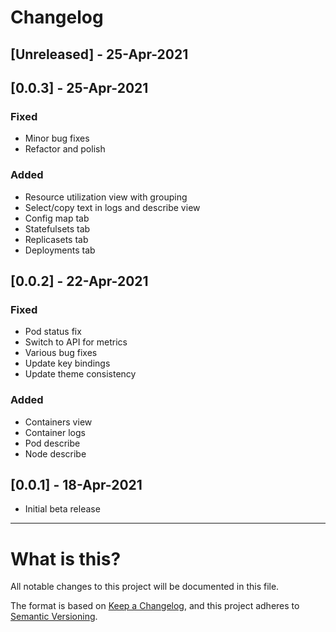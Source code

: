# Changelog

## [Unreleased] - 25-Apr-2021

## [0.0.3] - 25-Apr-2021

### Fixed

- Minor bug fixes
- Refactor and polish

### Added

- Resource utilization view with grouping
- Select/copy text in logs and describe view
- Config map tab
- Statefulsets tab
- Replicasets tab
- Deployments tab

## [0.0.2] - 22-Apr-2021

### Fixed

- Pod status fix
- Switch to API for metrics
- Various bug fixes
- Update key bindings
- Update theme consistency

### Added

- Containers view
- Container logs
- Pod describe
- Node describe

## [0.0.1] - 18-Apr-2021

- Initial beta release

---

# What is this?

All notable changes to this project will be documented in this file.

The format is based on [Keep a Changelog](https://keepachangelog.com/en/1.0.0/),
and this project adheres to [Semantic Versioning](https://semver.org/spec/v2.0.0.html).
